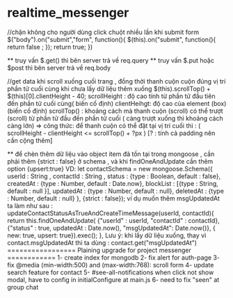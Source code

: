 # realtime_messenger
//chặn không cho người dùng click chuột nhiều lần khi submit form
$("body").on("submit","form", function(){
    $(this).on("submit", function(){
      return false ;
    });
    return true;
  })

** truy vấn $.get() thì bên server trả về req.query
** truy vấn $.put hoặc $post thì bên server trả về req.body

//get data khi scroll xuống cuối trang , đồng thời thanh cuộn cuộn đúng vị trí phần tử cuối cùng khi chưa lấy dữ liệu thêm xuống
$(this).scrollTop() + $(this)[0].clientHeight - 40;
scrollHeight : độ cao tính từ phần tử đầu tiên đến phần tử cuối cùng( biến cố định)
clientHeihgt: độ cao của element (box) (biến cố định)
scrollTop() : khoảng cách mà thanh cuộn (scroll) có thể trượt (scroll) từ phần tử đầu đến phần tử cuối ( càng trượt xuống thì khoảng cách càng lớn)
=> công thức: để thanh cuộn có thể đặt tại vị trí cuối thì  : ( scrollHeight - clientHeight <= scrollTop() + ?px )  [? : tính cả padding nên cần cộng thêm] 

** để chèn thêm dữ liệu vào object item đã tồn tại trong mongoose , cần phải thêm {strict : false} ở schema , và khi findOneAndUpdate cần thêm option {upsert:true}
VD: let contactSchema = new mongoose.Schema({
      userId : String , 
      contactId : String , 
      status : {type : Boolean, default : false},
      createdAt : {type : Number, default : Date.now},
      blockList : [{type : String, default : null }],
      updatedAt : {type : Number, default : null},
      deletedAt : {type : Number, default : null}
    }, {strict : false});
        ví dụ  muốn thêm msgUpdatedAt ta làm như sau : 
     updateContactStatusAsTrueAndCreateTimeMessage(userId, contactId){
    return this.findOneAndUpdate(
      {"userId" : userId, "contactId" : contactId},
      {"status" : true, updatedAt : Date.now(), "msgUpdatedAt": Date.now()},
      { new: true, upsert: true}).exec();
  },
       Lưu ý: khi lấy dữ liệu xuống, thay vì contact.msgUpdatedAt thì ta dùng : contact.get("msgUpdatedAt")
================= Plaining upgrade for project messenger ============
1- create index for mongodb
2- fix alert for auth-page
3- fix @media (min-width:500) and (max-width:768): scroll form
4- update search feature for contact
5- #see-all-notifications when click not show modal, have to config in initialConfigure at main.js
6- need to fix "seen" at group chat 

